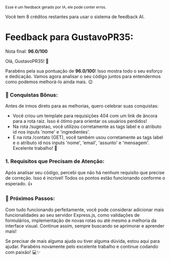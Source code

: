 <sup>Esse é um feedback gerado por IA, ele pode conter erros.</sup>

Você tem 8 créditos restantes para usar o sistema de feedback AI.

# Feedback para GustavoPR35:

Nota final: **96.0/100**

Olá, GustavoPR35! 🚀

Parabéns pela sua pontuação de **96.0/100**! Isso mostra todo o seu esforço e dedicação. Vamos agora analisar o seu código juntos para entendermos como podemos melhorá-lo ainda mais. 😉

### 🎉 Conquistas Bônus:
Antes de irmos direto para as melhorias, quero celebrar suas conquistas:
- Você criou um template para requisições 404 com um link de âncora para a rota raiz. Isso é ótimo para orientar os usuários perdidos!
- Na rota /sugestao, você utilizou corretamente as tags label e o atributo id nos inputs 'nome' e 'ingredientes'.
- E na rota /contato (GET), você também usou corretamente as tags label e o atributo id nos inputs 'nome', 'email', 'assunto' e 'mensagem'. Excelente trabalho! 👏

### 1. Requisitos que Precisam de Atenção:
Após analisar seu código, percebi que não há nenhum requisito que precise de correção. Isso é incrível! Todos os pontos estão funcionando conforme o esperado. 👍

### 🚀 Próximos Passos:
Com tudo funcionando perfeitamente, você pode considerar adicionar mais funcionalidades ao seu servidor Express.js, como validações de formulários, implementação de novas rotas ou até mesmo a melhoria da interface visual. Continue assim, sempre buscando se aprimorar e aprender mais!

Se precisar de mais alguma ajuda ou tiver alguma dúvida, estou aqui para ajudar. Parabéns novamente pelo excelente trabalho e continue codando com paixão! 💻✨